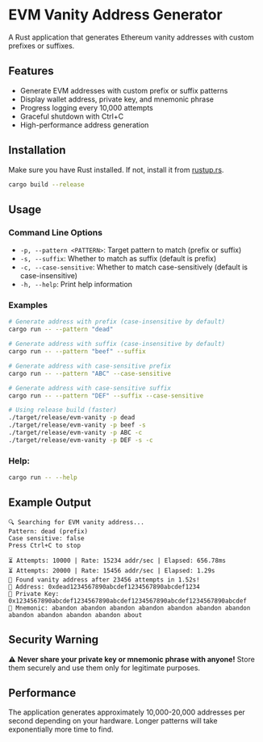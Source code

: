 # EVM Vanity Address Generator

A Rust application that generates Ethereum vanity addresses with custom prefixes or suffixes.

## Features

- Generate EVM addresses with custom prefix or suffix patterns
- Display wallet address, private key, and mnemonic phrase
- Progress logging every 10,000 attempts
- Graceful shutdown with Ctrl+C
- High-performance address generation

## Installation

Make sure you have Rust installed. If not, install it from [rustup.rs](https://rustup.rs/).

```bash
cargo build --release
```

## Usage

### Command Line Options

- `-p, --pattern <PATTERN>`: Target pattern to match (prefix or suffix)
- `-s, --suffix`: Whether to match as suffix (default is prefix)
- `-c, --case-sensitive`: Whether to match case-sensitively (default is case-insensitive)
- `-h, --help`: Print help information

### Examples

```bash
# Generate address with prefix (case-insensitive by default)
cargo run -- --pattern "dead"

# Generate address with suffix (case-insensitive by default)
cargo run -- --pattern "beef" --suffix

# Generate address with case-sensitive prefix
cargo run -- --pattern "ABC" --case-sensitive

# Generate address with case-sensitive suffix
cargo run -- --pattern "DEF" --suffix --case-sensitive

# Using release build (faster)
./target/release/evm-vanity -p dead
./target/release/evm-vanity -p beef -s
./target/release/evm-vanity -p ABC -c
./target/release/evm-vanity -p DEF -s -c
```

### Help:
```bash
cargo run -- --help
```

## Example Output

```
🔍 Searching for EVM vanity address...
Pattern: dead (prefix)
Case sensitive: false
Press Ctrl+C to stop

⏳ Attempts: 10000 | Rate: 15234 addr/sec | Elapsed: 656.78ms
⏳ Attempts: 20000 | Rate: 15456 addr/sec | Elapsed: 1.29s
🎉 Found vanity address after 23456 attempts in 1.52s!
📍 Address: 0xdead1234567890abcdef1234567890abcdef1234
🔐 Private Key: 0x1234567890abcdef1234567890abcdef1234567890abcdef1234567890abcdef
📝 Mnemonic: abandon abandon abandon abandon abandon abandon abandon abandon abandon abandon abandon about
```

## Security Warning

⚠️ **Never share your private key or mnemonic phrase with anyone!** Store them securely and use them only for legitimate purposes.

## Performance

The application generates approximately 10,000-20,000 addresses per second depending on your hardware. Longer patterns will take exponentially more time to find.